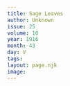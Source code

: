 ```yaml
---
title: Sage Leaves
author: Unknown
issue: 25
volume: 10
year: 1916
month: 43
day: V
tags:
layout: page.njk
image:
---
```



